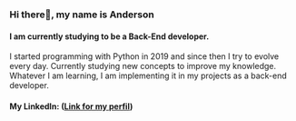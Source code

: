 ### Hi there👋, my name is Anderson ###
#### I am currently studying to be a Back-End developer. 

I started programming with Python in 2019 and since then I try to evolve every day. 
Currently studying new concepts to improve my knowledge. Whatever I am learning, I am implementing it in my projects as a back-end developer.

#### My LinkedIn: ([Link for my perfil](https://www.linkedin.com/in/anderson-fuzino-842b43160/))
